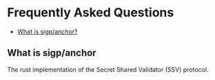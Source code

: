 # Frequently Asked Questions

- [What is sigp/anchor?](#sigp-anchor)

## <a name="sigp-anchor"></a> What is sigp/anchor

The rust implementation of the Secret Shared Validator (SSV) protocol.
